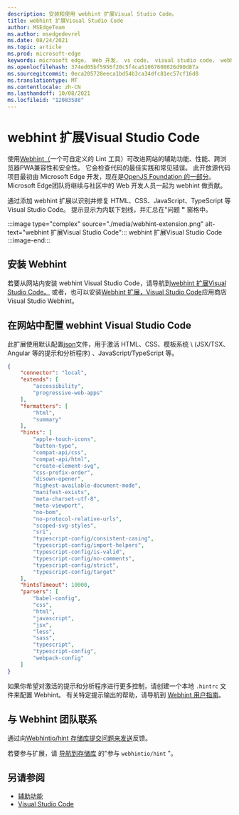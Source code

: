 ```yaml
---
description: 安装和使用 webhint 扩展Visual Studio Code。
title: webhint 扩展Visual Studio Code
author: MSEdgeTeam
ms.author: msedgedevrel
ms.date: 08/24/2021
ms.topic: article
ms.prod: microsoft-edge
keywords: microsoft edge， Web 开发， vs code， visual studio code， webhint
ms.openlocfilehash: 374ed05bf5956f20c5f4ca51067608026d90d87a
ms.sourcegitcommit: 0eca205728eeca1bd54b3ca34dfc81ec57cf16d8
ms.translationtype: MT
ms.contentlocale: zh-CN
ms.lasthandoff: 10/08/2021
ms.locfileid: "12083588"
---
```

# <a name="the-webhint-extension-for-visual-studio-code"></a>webhint 扩展Visual Studio Code

使用[Webhint（][WebhintMain]一个可自定义的 Lint 工具）可改进网站的辅助功能、性能、跨浏览器PWA兼容性和安全性。  它会检查代码的最佳实践和常见错误。 此开放源代码项目最初由 Microsoft Edge 开发，现在是[OpenJS Foundation 的一部分][OpenjsFoundation]。  Microsoft Edge团队将继续与社区中的 Web 开发人员一起为 webhint 做贡献。

通过添加 webhint 扩展以识别并修复 HTML、CSS、JavaScript、TypeScript 等Visual Studio Code。  提示显示为内联下划线，并汇总在"问题 **"** 窗格中。

:::image type="complex" source="./media/webhint-extension.png" alt-text="webhint 扩展Visual Studio Code":::
   webhint 扩展Visual Studio Code
:::image-end:::


<!-- ====================================================================== -->
## <a name="installing-webhint"></a>安装 Webhint

若要从网站内安装 webhint Visual Studio Code，请导航到[webhint 扩展Visual Studio Code。](index.md#the-webhint-extension-for-visual-studio-code) <!-- in the article _Visual Studio Code overview_. -->  或者，也可以安装[Webhint 扩展，Visual Studio Code][VisualstudioMarketplaceWebhint]应用商店Visual Studio Webhint。


<!-- ====================================================================== -->
## <a name="configuring-webhint-in-visual-studio-code"></a>在网站中配置 webhint Visual Studio Code

此扩展使用默认配置[json][GithubWebhintioIndexjson]文件，用于激活 HTML、CSS、模板系统 \ (JSX/TSX、Angular 等的提示和分析程序\) 、JavaScript/TypeScript 等。

```json
{
    "connector": "local",
    "extends": [
        "accessibility",
        "progressive-web-apps"
    ],
    "formatters": [
        "html",
        "summary"
    ],
    "hints": [
        "apple-touch-icons",
        "button-type",
        "compat-api/css",
        "compat-api/html",
        "create-element-svg",
        "css-prefix-order",
        "disown-opener",
        "highest-available-document-mode",
        "manifest-exists",
        "meta-charset-utf-8",
        "meta-viewport",
        "no-bom",
        "no-protocol-relative-urls",
        "scoped-svg-styles",
        "sri",
        "typescript-config/consistent-casing",
        "typescript-config/import-helpers",
        "typescript-config/is-valid",
        "typescript-config/no-comments",
        "typescript-config/strict",
        "typescript-config/target"
    ],
    "hintsTimeout": 10000,
    "parsers": [
        "babel-config",
        "css",
        "html",
        "javascript",
        "jsx",
        "less",
        "sass",
        "typescript",
        "typescript-config",
        "webpack-config"
    ]
}
```

如果你希望对激活的提示和分析程序进行更多控制，请创建一个本地 `.hintrc` 文件来配置 Webhint。  有关特定提示输出的帮助，请导航到 [Webhint 用户指南][WebhintDocsUserguideConfiguringSummary]。


<!-- ====================================================================== -->
## <a name="getting-in-touch-with-the-webhint-team"></a>与 Webhint 团队联系

通过向[Webhintio/hint 存储库提交问题来发送][GithubWebhintio]反馈。 [][GithubWebhintioIssuesNew]

若要参与扩展，请 [导航到存储库][GithubWebhintioExtensionVscodeContributing] 的"参与 `webhintio/hint` "。


<!-- ====================================================================== -->
## <a name="see-also"></a>另请参阅

*  [辅助功能][AccessibilityIndex]
*  [Visual Studio Code][VisualstudiocodeIndex]


<!-- ====================================================================== -->
<!-- links -->
[AccessibilityIndex]: /microsoft-edge/accessibility "辅助功能|Microsoft Docs"
[VisualstudiocodeIndex]: /microsoft-edge/visual-studio-code/index "Visual Studio Code |Microsoft Docs"
<!-- external links -->
[GithubWebhintio]: https://github.com/webhintio/hint "webhint |GitHub"
[GithubWebhintioExtensionVscodeContributing]: https://github.com/webhintio/hint/blob/master/packages/extension-vscode/CONTRIBUTING.md "参与 - webhint |GitHub"
[GithubWebhintioIndexjson]: https://github.com/webhintio/hint/blob/master/packages/configuration-development/index.json "index.json - webhintio/hint |GitHub"
[GithubWebhintioIssuesNew]: https://github.com/webhintio/hint/issues/new "新问题 - webhintio/hint |GitHub"

[VisualstudioMarketplaceWebhint]: https://marketplace.visualstudio.com/items?itemName=webhint.vscode-webhint "webhint |Visual StudioMarketplace"

[OpenjsFoundation]: https://openjsf.org "OpenJS Foundation"

[WebhintDocsUserguideConfiguringSummary]: https://webhint.io/docs/user-guide/configuring-webhint/summary "配置 Webhint |webhint 文档"
[WebhintMain]: https://webhint.io "webhint"
